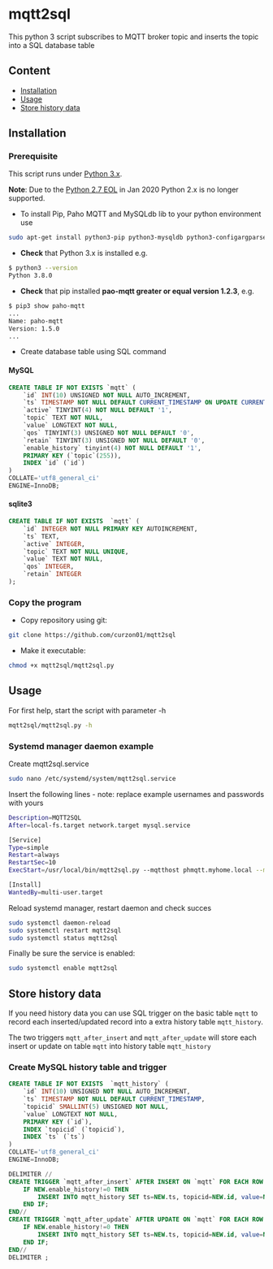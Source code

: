 # mqtt2sql

This python 3 script subscribes to MQTT broker topic and inserts the topic into a SQL database table

## Content

* [Installation](#installation)
* [Usage](#usage)
* [Store history data](#history-data)

## Installation

### Prerequisite

This script runs under [Python 3.x](https://www.python.org/downloads/).

**Note**: Due to the [Python 2.7 EOL](https://github.com/python/devguide/pull/344) in Jan 2020 Python 2.x is no longer supported.

* To install Pip, Paho MQTT and MySQLdb lib to your python environment use

```bash
sudo apt-get install python3-pip python3-mysqldb python3-configargparse python3-paho-mqtt
```

* __Check__ that Python 3.x is installed e.g.

```bash
$ python3 --version
Python 3.8.0
```

* __Check__ that pip installed __pao-mqtt greater or equal version 1.2.3__, e.g.

```bash
$ pip3 show paho-mqtt
...
Name: paho-mqtt
Version: 1.5.0
...
```

* Create database table using SQL command

#### MySQL

```sql
CREATE TABLE IF NOT EXISTS `mqtt` (
    `id` INT(10) UNSIGNED NOT NULL AUTO_INCREMENT,
    `ts` TIMESTAMP NOT NULL DEFAULT CURRENT_TIMESTAMP ON UPDATE CURRENT_TIMESTAMP,
    `active` TINYINT(4) NOT NULL DEFAULT '1',
    `topic` TEXT NOT NULL,
    `value` LONGTEXT NOT NULL,
    `qos` TINYINT(3) UNSIGNED NOT NULL DEFAULT '0',
    `retain` TINYINT(3) UNSIGNED NOT NULL DEFAULT '0',
    `enable_history` tinyint(4) NOT NULL DEFAULT '1',
    PRIMARY KEY (`topic`(255)),
    INDEX `id` (`id`)
)
COLLATE='utf8_general_ci'
ENGINE=InnoDB;
```

#### sqlite3

```sql
CREATE TABLE IF NOT EXISTS  `mqtt` (
    `id` INTEGER NOT NULL PRIMARY KEY AUTOINCREMENT,
    `ts` TEXT,
    `active` INTEGER,
    `topic` TEXT NOT NULL UNIQUE,
    `value` TEXT NOT NULL,
    `qos` INTEGER,
    `retain` INTEGER
);
```

### Copy the program

* Copy repository using git:

```bash
git clone https://github.com/curzon01/mqtt2sql
```

* Make it executable:

```bash
chmod +x mqtt2sql/mqtt2sql.py
```

## Usage

For first help, start the script with parameter -h

```bash
mqtt2sql/mqtt2sql.py -h
```

### Systemd manager daemon example

Create mqtt2sql.service

```bash
sudo nano /etc/systemd/system/mqtt2sql.service
```

Insert the following lines - note: replace example usernames and passwords with yours

```bash
Description=MQTT2SQL
After=local-fs.target network.target mysql.service

[Service]
Type=simple
Restart=always
RestartSec=10
ExecStart=/usr/local/bin/mqtt2sql.py --mqtthost phmqtt.myhome.local --mqttusername mqttuser --mqttpassword mqttpasswd --topic myhome/# --sqlhost localhost --sqlusername sqluser --sqlpassword 'sqlpasswd' --sqldb mydb --logfile /var/log/mqtt.log

[Install]
WantedBy=multi-user.target
```

Reload systemd manager, restart daemon and check succes

```bash
sudo systemctl daemon-reload
sudo systemctl restart mqtt2sql
sudo systemctl status mqtt2sql
```

Finally be sure the service is enabled:

```bash
sudo systemctl enable mqtt2sql
```

## Store history data

If you need history data you can use SQL trigger on the basic table `mqtt`
to record each inserted/updated record into a extra history table `mqtt_history`.

The two triggers `mqtt_after_insert` and `mqtt_after_update` will store each
insert or update on table `mqtt` into history table `mqtt_history`

### Create MySQL history table and trigger

```sql
CREATE TABLE IF NOT EXISTS  `mqtt_history` (
    `id` INT(10) UNSIGNED NOT NULL AUTO_INCREMENT,
    `ts` TIMESTAMP NOT NULL DEFAULT CURRENT_TIMESTAMP,
    `topicid` SMALLINT(5) UNSIGNED NOT NULL,
    `value` LONGTEXT NOT NULL,
    PRIMARY KEY (`id`),
    INDEX `topicid` (`topicid`),
    INDEX `ts` (`ts`)
)
COLLATE='utf8_general_ci'
ENGINE=InnoDB;

DELIMITER //
CREATE TRIGGER `mqtt_after_insert` AFTER INSERT ON `mqtt` FOR EACH ROW BEGIN
    IF NEW.enable_history!=0 THEN
        INSERT INTO mqtt_history SET ts=NEW.ts, topicid=NEW.id, value=NEW.value;
    END IF;
END//
CREATE TRIGGER `mqtt_after_update` AFTER UPDATE ON `mqtt` FOR EACH ROW BEGIN
    IF NEW.enable_history!=0 THEN
        INSERT INTO mqtt_history SET ts=NEW.ts, topicid=NEW.id, value=NEW.value;
    END IF;
END//
DELIMITER ;
```
